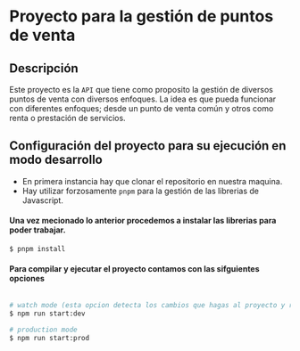 # Proyecto para la gestión de puntos de venta


## Descripción
Este proyecto es la `API` que tiene como proposito la gestión de diversos puntos de venta con diversos enfoques. La idea es que pueda funcionar con diferentes enfoques; desde un punto de venta común y otros como renta o prestación de servicios. 


## Configuración del proyecto para su ejecución en modo desarrollo
- En primera instancia hay que clonar el repositorio en nuestra maquina.
- Hay utilizar forzosamente `pnpm` para la gestión de las librerias de Javascript.

#### Una vez mecionado lo anterior procedemos a instalar las librerias para poder trabajar. 

```bash
$ pnpm install
```

#### Para compilar y ejecutar el proyecto contamos con las sifguientes opciones

```bash

# watch mode (esta opcion detecta los cambios que hagas al proyecto y reinicia el servidor automaticamente)
$ npm run start:dev

# production mode
$ npm run start:prod
```


